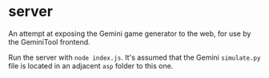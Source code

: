 # server
An attempt at exposing the Gemini game generator to the web, for use by the GeminiTool frontend.

Run the server with `node index.js`. It's assumed that the Gemini `simulate.py` file is located in an adjacent `asp` folder to this one.
